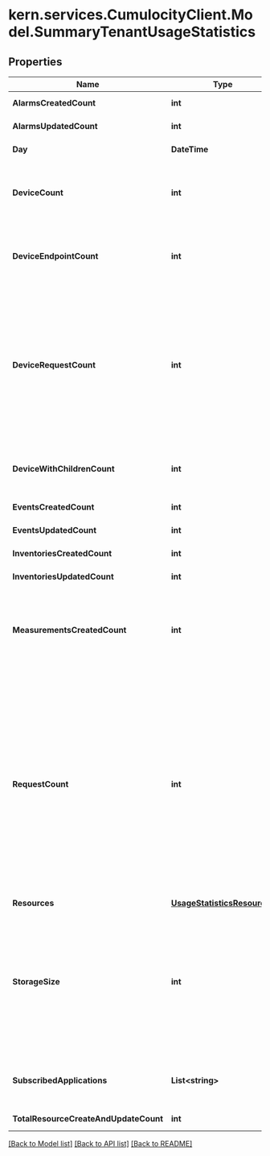 
# kern.services.CumulocityClient.Model.SummaryTenantUsageStatistics

## Properties

Name | Type | Description | Notes
------------ | ------------- | ------------- | -------------
**AlarmsCreatedCount** | **int** | Number of created alarms. | [optional] 
**AlarmsUpdatedCount** | **int** | Number of updates made to the alarms. | [optional] 
**Day** | **DateTime** | Date of this usage statistics summary. | [optional] 
**DeviceCount** | **int** | Number of devices in the tenant identified by the fragment &#x60;c8y_IsDevice&#x60;. Updated only three times a day starting at 8:57, 16:57 and 23:57. | [optional] 
**DeviceEndpointCount** | **int** | Number of devices which do not have child devices. Updated only three times a day starting at 8:57, 16:57 and 23:57. | [optional] 
**DeviceRequestCount** | **int** | Number of requests that were issued only by devices against the tenant. Updated every 5 minutes. The following requests are not included:  * Requests made to &lt;kbd&gt;/user&lt;/kbd&gt;, &lt;kbd&gt;/tenant&lt;/kbd&gt; and &lt;kbd&gt;/application&lt;/kbd&gt; APIs * Application related requests (with &#x60;X-Cumulocity-Application-Key&#x60; header)  | [optional] 
**DeviceWithChildrenCount** | **int** | Number of devices with children. Updated only three times a day starting at 8:57, 16:57 and 23:57. | [optional] 
**EventsCreatedCount** | **int** | Number of created events. | [optional] 
**EventsUpdatedCount** | **int** | Number of updates made to the events. | [optional] 
**InventoriesCreatedCount** | **int** | Number of created managed objects. | [optional] 
**InventoriesUpdatedCount** | **int** | Number of updates made to the managed objects. | [optional] 
**MeasurementsCreatedCount** | **int** | Number of created measurements.  &gt; **&amp;#9432; Info:** Bulk creation of measurements is handled in a way that each measurement is counted individually.  | [optional] 
**RequestCount** | **int** | Number of requests that were made against the tenant. Updated every 5 minutes. The following requests are not included:  *  Internal SmartREST requests used to resolve templates *  Internal SLA monitoring requests *  Calls to any &lt;kbd&gt;/health&lt;/kbd&gt; endpoint *  Device bootstrap process requests related to configuring and retrieving device credentials *  Microservice SDK internal calls for applications and subscriptions  | [optional] 
**Resources** | [**UsageStatisticsResources**](UsageStatisticsResources.md) |  | [optional] 
**StorageSize** | **int** | Database storage in use, specified in bytes. It is affected by your retention rules and by the regularly running database optimization functions in Cumulocity IoT. If the size decreases, it does not necessarily mean that data was deleted. Updated only three times a day starting at 8:57, 16:57 and 23:57. | [optional] 
**SubscribedApplications** | **List&lt;string&gt;** | Names of the tenant subscribed applications. Updated only three times a day starting at 8:57, 16:57 and 23:57. | [optional] 
**TotalResourceCreateAndUpdateCount** | **int** | Sum of all inbound transfers. | [optional] 

[[Back to Model list]](../README.md#documentation-for-models)
[[Back to API list]](../README.md#documentation-for-api-endpoints)
[[Back to README]](../README.md)

